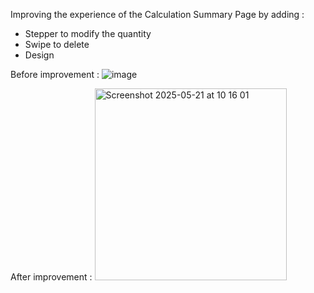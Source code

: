 Improving the experience of the Calculation Summary Page by adding :
- Stepper to modify the quantity
- Swipe to delete
- Design

Before improvement : 
![image](https://github.com/user-attachments/assets/aa76af90-5d92-4e8b-b214-83f26cda085d)


After improvement : 
<img width="307" alt="Screenshot 2025-05-21 at 10 16 01" src="https://github.com/user-attachments/assets/8faf7efb-1b2f-41c2-9db5-74ca9dbe8f7c" />
